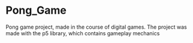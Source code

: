 # Pong_Game
Pong game project, made in the course of digital games.
The project was made with the p5 library, which contains gameplay mechanics
